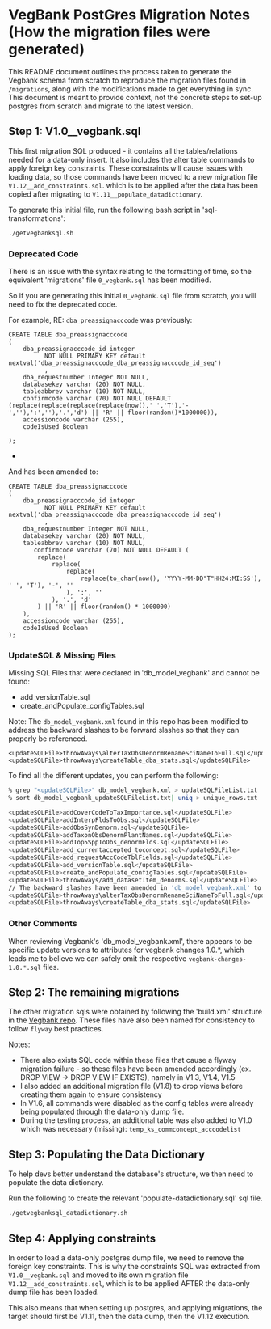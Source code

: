 # VegBank PostGres Migration Notes (How the migration files were generated)

This README document outlines the process taken to generate the Vegbank schema from scratch to reproduce the migration files found in `/migrations`, along with the modifications made to get everything in sync. This document is meant to provide context, not the concrete steps to set-up postgres from scratch and migrate to the latest version.

## Step 1: V1.0__vegbank.sql

This first migration SQL produced - it contains all the tables/relations needed for a data-only insert. It also
includes the alter table commands to apply foreign key constraints. These constraints will cause issues with loading data, so those commands have been moved to a new migration file `V1.12__add_constraints.sql`. which is to be applied after the data has been copied after migrating to `V1.11__populate_datadictionary`.

To generate this initial file, run the following bash script in 'sql-transformations':
```sh
./getvegbanksql.sh
```

### Deprecated Code
There is an issue with the syntax relating to the formatting of time, so the equivalent 'migrations' file `0_vegbank.sql` has been modified.

So if you are generating this initial `0_vegbank.sql` file from scratch, you will need to fix the deprecated code.

For example, RE: `dba_preassignacccode` was previously:

```
CREATE TABLE dba_preassignacccode
(
    dba_preassignacccode_id integer 
          NOT NULL PRIMARY KEY default nextval('dba_preassignacccode_dba_preassignacccode_id_seq')
          , 
    dba_requestnumber Integer NOT NULL, 
    databasekey varchar (20) NOT NULL, 
    tableabbrev varchar (10) NOT NULL, 
    confirmcode varchar (70) NOT NULL DEFAULT (replace(replace(replace(replace(now(),' ','T'),'-',''),':',''),'.','d') || 'R' || floor(random()*1000000)), 
    accessioncode varchar (255), 
    codeIsUsed Boolean
  
);  
```
- 

And has been amended to:

```
CREATE TABLE dba_preassignacccode
(
    dba_preassignacccode_id integer 
          NOT NULL PRIMARY KEY default nextval('dba_preassignacccode_dba_preassignacccode_id_seq')
          , 
    dba_requestnumber Integer NOT NULL, 
    databasekey varchar (20) NOT NULL, 
    tableabbrev varchar (10) NOT NULL, 
       confirmcode varchar (70) NOT NULL DEFAULT (
        replace(
            replace(
                replace(
                    replace(to_char(now(), 'YYYY-MM-DD"T"HH24:MI:SS'), ' ', 'T'), '-', ''
                ), ':', ''
            ), '.', 'd'
        ) || 'R' || floor(random() * 1000000)
    ), 
    accessioncode varchar (255), 
    codeIsUsed Boolean
);  
```

### UpdateSQL & Missing Files
Missing SQL Files that were declared in 'db_model_vegbank' and cannot be found:
- add_versionTable.sql
- create_andPopulate_configTables.sql

Note: The `db_model_vegbank.xml` found in this repo has been modified to address the backward slashes to be forward slashes so that they can properly be referenced.
```
<updateSQLFile>throwAways\alterTaxObsDenormRenameSciNameToFull.sql</updateSQLFile>
<updateSQLFile>throwAways\createTable_dba_stats.sql</updateSQLFile>
```

To find all the different updates, you can perform the following:

```sh
% grep "<updateSQLFile>" db_model_vegbank.xml > updateSQLFileList.txt 
% sort db_model_vegbank_updateSQLFileList.txt| uniq > unique_rows.txt

<updateSQLFile>addCoverCodeToTaxImportance.sql</updateSQLFile>
<updateSQLFile>addInterpFldsToObs.sql</updateSQLFile>
<updateSQLFile>addObsSynDenorm.sql</updateSQLFile>
<updateSQLFile>addTaxonObsDenormPlantNames.sql</updateSQLFile>
<updateSQLFile>addTop5SppToObs_denormFlds.sql</updateSQLFile>
<updateSQLFile>add_currentaccepted_toconcept.sql</updateSQLFile>
<updateSQLFile>add_requestAccCodeTblFields.sql</updateSQLFile>
<updateSQLFile>add_versionTable.sql</updateSQLFile>
<updateSQLFile>create_andPopulate_configTables.sql</updateSQLFile>
<updateSQLFile>throwAways/add_datasetItem_denorms.sql</updateSQLFile>
// The backward slashes have been amended in 'db_model_vegbank.xml' to be forward slashes
<updateSQLFile>throwAways\alterTaxObsDenormRenameSciNameToFull.sql</updateSQLFile>
<updateSQLFile>throwAways\createTable_dba_stats.sql</updateSQLFile>
```

### Other Comments

When reviewing Vegbank's 'db_model_vegbank.xml', there appears to be specific update versions to attributes for vegbank changes 1.0.*, which leads me to believe we can safely omit the respective `vegbank-changes-1.0.*.sql` files.

## Step 2: The remaining migrations

The other migration sqls were obtained by following the 'build.xml' structure in the [Vegbank repo](https://github.com/NCEAS/vegbank/). These files have also been named for consistency to follow `flyway` best practices.

Notes:
- There also exists SQL code within these files that cause a flyway migration failure - so these files have been amended accordingly (ex. DROP VIEW -> DROP VIEW IF EXISTS), namely in V1.3, V1.4, V1.5
- I also added an additional migration file (V1.8) to drop views before creating them again to ensure consistency
- In V1.6, all commands were disabled as the config tables were already being populated through the data-only dump file.
- During the testing process, an additional table was also added to V1.0 which was necessary (missing): `temp_ks_commconcept_acccodelist`

## Step 3: Populating the Data Dictionary

To help devs better understand the database's structure, we then need to populate the data dictionary.

Run the following to create the relevant 'populate-datadictionary.sql' sql file.

```sh
./getvegbanksql_datadictionary.sh
```

## Step 4: Applying constraints

In order to load a data-only postgres dump file, we need to remove the foreign key constraints. This is why the constraints SQL was extracted from `V1.0__vegbank.sql` and moved to its own migration file `V1.12__add_constraints.sql`, which is to be applied AFTER the data-only dump file has been loaded.

This also means that when setting up postgres, and applying migrations, the target should first be V1.11, then the data dump, then the V1.12 execution.